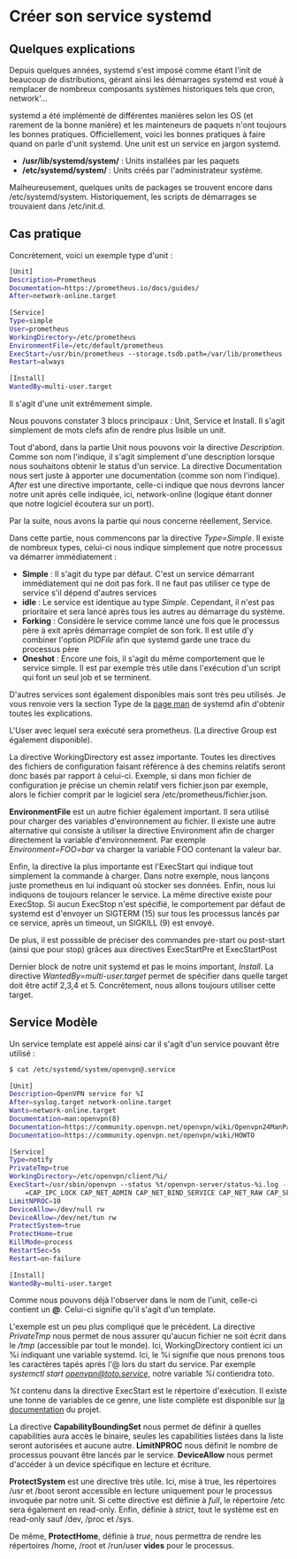 # Créer son service systemd 
 
## Quelques explications 
 
Depuis quelques années, systemd s'est imposé comme étant l'init de 
beaucoup de distributions, gérant ainsi les démarrages systemd est voué 
à remplacer de nombreux composants systèmes historiques tels que cron, 
network'... 
 
systemd a été implémenté de différentes manières selon les OS (et 
rarement de la bonne manière) et les mainteneurs de paquets n'ont 
toujours les bonnes pratiques. Officiellement, voici les bonnes 
pratiques à faire quand on parle d'unit systemd. Une unit est un 
service en jargon systemd. 
 
-   **/usr/lib/systemd/system/** : Units installées par les paquets 
-   **/etc/systemd/system/** : Units créés par l'administrateur 
    système. 
 
Malheureusement, quelques units de packages se trouvent encore dans 
/etc/systemd/system. Historiquement, les scripts de démarrages se 
trouvaient dans /etc/init.d. 
 
## Cas pratique 
 
Concrètement, voici un exemple type d'unit : 
 
``` bash 
[Unit] 
Description=Prometheus 
Documentation=https://prometheus.io/docs/guides/ 
After=network-online.target 
 
[Service] 
Type=simple 
User=prometheus 
WorkingDirectory=/etc/prometheus 
EnvironmentFile=/etc/default/prometheus 
ExecStart=/usr/bin/prometheus --storage.tsdb.path=/var/lib/prometheus 
Restart=always 
 
[Install] 
WantedBy=multi-user.target 
``` 
 
Il s'agit d'une unit extrêmement simple. 
 
Nous pouvons constater 3 blocs principaux : Unit, Service et Install. Il 
s'agit simplement de mots clefs afin de rendre plus lisible un unit. 
 
Tout d'abord, dans la partie Unit nous pouvons voir la directive 
*Description*. Comme son nom l'indique, il s'agit simplement d'une 
description lorsque nous souhaitons obtenir le status d'un service. La 
directive Documentation nous sert juste à apporter une documentation 
(comme son nom l'indique). *After* est une directive importante, 
celle-ci indique que nous devrons lancer notre unit après celle 
indiquée, ici, network-online (logique étant donner que notre logiciel 
écoutera sur un port). 
 
Par la suite, nous avons la partie qui nous concerne réellement, 
Service. 
 
Dans cette partie, nous commencons par la directive *Type=Simple*. Il 
existe de nombreux types, celui-ci nous indique simplement que notre 
processus va démarrer immédiatement : 
 
-   **Simple** : Il s'agit du type par défaut. C'est un service 
    démarrant immédiatement qui ne doit pas fork. Il ne faut pas 
    utiliser ce type de service s'il dépend d'autres services 
-   **idle** : Le service est identique au type *Simple*. Cependant, il 
    n'est pas prioritaire et sera lancé après tous les autres au 
    démarrage du système. 
-   **Forking** : Considère le service comme lancé une fois que le 
    processus père à exit après démarrage complet de son fork. Il est 
    utile d'y combiner l'option *PIDFile* afin que systemd garde une 
    trace du processus père 
-   **Oneshot** : Encore une fois, il s'agit du même comportement que 
    le service simple. Il est par exemple très utile dans l'exécution 
    d'un script qui font un seul job et se terminent. 
 
D'autres services sont également disponibles mais sont très peu 
utilisés. Je vous renvoie vers la section Type de la [page 
man](https://www.freedesktop.org/software/systemd/man/systemd.service.html#Type=) 
de systemd afin d'obtenir toutes les explications. 
 
L'User avec lequel sera exécuté sera prometheus. (La directive Group 
est également disponible). 
 
La directive WorkingDirectory est assez importante. Toutes les 
directives des fichiers de configuration faisant référence à des chemins 
relatifs seront donc basés par rapport à celui-ci. Exemple, si dans mon 
fichier de configuration je précise un chemin relatif vers fichier.json 
par exemple, alors le fichier comprit par le logiciel sera 
/etc/prometheus/fichier.json. 
 
**EnvironmentFile** est un autre fichier également important. Il sera 
utilisé pour charger des variables d'environnement au fichier. Il 
existe une autre alternative qui consiste à utiliser la directive 
Environment afin de charger directement la variable d'environnement. 
Par exemple *Environment=FOO=bar* va charger la variable FOO contenant 
la valeur bar. 
 
Enfin, la directive la plus importante est l'ExecStart qui indique tout 
simplement la commande à charger. Dans notre exemple, nous lançons juste 
prometheus en lui indiquant où stocker ses données. Enfin, nous lui 
indiquons de toujours relancer le service. La même directive existe pour 
ExecStop. Si aucun ExecStop n'est spécifié, le comportement par défaut 
de systemd est d'envoyer un SIGTERM (15) sur tous les processus lancés 
par ce service, après un timeout, un SIGKILL (9) est envoyé. 
 
De plus, il est posssible de préciser des commandes pre-start ou 
post-start (ainsi que pour stop) grâces aux directives ExecStartPre et 
ExecStartPost 
 
Dernier block de notre unit systemd et pas le moins important, 
*Install*. La directive *WantedBy=multi-user.target* permet de spécifier 
dans quelle target doit être actif 2,3,4 et 5. Concrêtement, nous allons 
toujours utiliser cette target. 
 
## Service Modèle 
 
Un service template est appelé ainsi car il s'agit d'un service 
pouvant être utilisé : 
 
``` bash 
$ cat /etc/systemd/system/openvpn@.service  
 
[Unit] 
Description=OpenVPN service for %I 
After=syslog.target network-online.target 
Wants=network-online.target 
Documentation=man:openvpn(8) 
Documentation=https://community.openvpn.net/openvpn/wiki/Openvpn24ManPage 
Documentation=https://community.openvpn.net/openvpn/wiki/HOWTO 
 
[Service] 
Type=notify 
PrivateTmp=true 
WorkingDirectory=/etc/openvpn/client/%i/ 
ExecStart=/usr/sbin/openvpn --status %t/openvpn-server/status-%i.log --status-version 2 --suppress-timestamps --cipher AES-256-GCM --ncp-ciphers AES-256-GCM:AES-128-GCM:AES-256-CBC:AES-128-CBC:BF-CBC --config /etc/openvpn/client/%i/%i.conf 
    =CAP_IPC_LOCK CAP_NET_ADMIN CAP_NET_BIND_SERVICE CAP_NET_RAW CAP_SETGID CAP_SETUID CAP_SYS_CHROOT CAP_DAC_OVERRIDE 
LimitNPROC=10 
DeviceAllow=/dev/null rw 
DeviceAllow=/dev/net/tun rw 
ProtectSystem=true 
ProtectHome=true 
KillMode=process 
RestartSec=5s 
Restart=on-failure 
 
[Install] 
WantedBy=multi-user.target 
``` 
 
Comme nous pouvons déjà l'observer dans le nom de l'unit, celle-ci 
contient un **@**. Celui-ci signifie qu'il s'agit d'un template. 
 
L'exemple est un peu plus compliqué que le précédent. La directive 
*PrivateTmp* nous permet de nous assurer qu'aucun fichier ne soit écrit 
dans le */tmp* (accessible par tout le monde). Ici, WorkingDirectory 
contient ici un %i indiquant une variable systemd. Ici, le %i signifie 
que nous prenons tous les caractères tapés après l'@ lors du start du 
service. Par exemple *systemctl start openvpn@toto.service*, notre 
variable *%i* contiendra toto. 
 
*%t* contenu dans la directive ExecStart est le répertoire d'exécution. 
Il existe une tonne de variables de ce genre, une liste complète est 
disponible sur [la 
documentation](https://www.freedesktop.org/software/systemd/man/systemd.unit.html#Specifiers) 
du projet. 
 
La directive **CapabilityBoundingSet** nous permet de définir à quelles 
capabilities aura accès le binaire, seules les capabilities listées dans 
la liste seront autorisées et aucune autre. **LimitNPROC** nous définit 
le nombre de processus pouvant être lancés par le service. 
**DeviceAllow** nous permet d'accéder à un device spécifique en lecture 
et écriture. 
 
**ProtectSystem** est une directive très utile. Ici, mise à true, les 
répertoires /usr et /boot seront accessible en lecture uniquement pour 
le processus invoquée par notre unit. Si cette directive est définie à 
*full*, le répertoire /etc sera également en read-only. Enfin, définie à 
*strict*, tout le système est en read-only sauf /dev, /proc et /sys. 
 
De même, **ProtectHome**, définie à *true*, nous permettra de rendre les 
répertoires /home, /root et /run/user **vides** pour le processus. 
